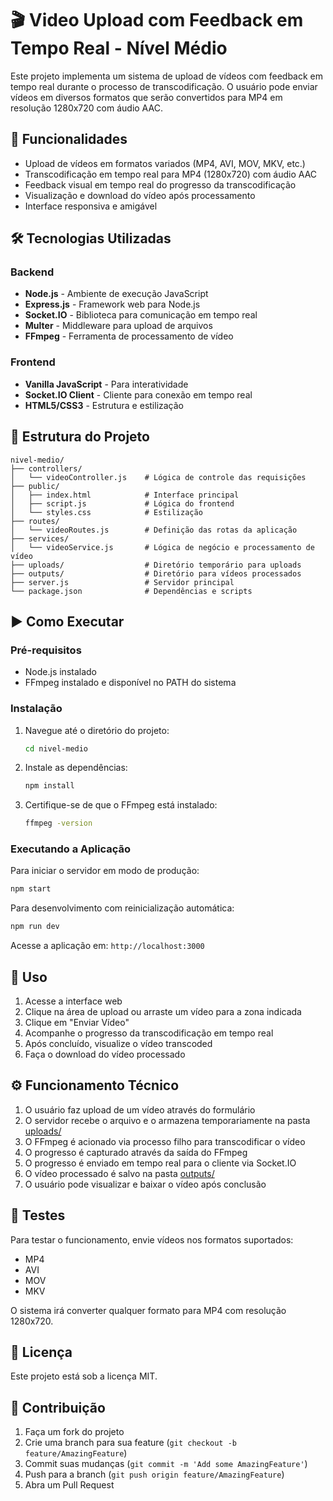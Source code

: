 # 🎬 Video Upload com Feedback em Tempo Real - Nível Médio

Este projeto implementa um sistema de upload de vídeos com feedback em tempo real durante o processo de transcodificação. O usuário pode enviar vídeos em diversos formatos que serão convertidos para MP4 em resolução 1280x720 com áudio AAC.

## 🚀 Funcionalidades

- Upload de vídeos em formatos variados (MP4, AVI, MOV, MKV, etc.)
- Transcodificação em tempo real para MP4 (1280x720) com áudio AAC
- Feedback visual em tempo real do progresso da transcodificação
- Visualização e download do vídeo após processamento
- Interface responsiva e amigável

## 🛠️ Tecnologias Utilizadas

### Backend

- **Node.js** - Ambiente de execução JavaScript
- **Express.js** - Framework web para Node.js
- **Socket.IO** - Biblioteca para comunicação em tempo real
- **Multer** - Middleware para upload de arquivos
- **FFmpeg** - Ferramenta de processamento de vídeo

### Frontend

- **Vanilla JavaScript** - Para interatividade
- **Socket.IO Client** - Cliente para conexão em tempo real
- **HTML5/CSS3** - Estrutura e estilização

## 📁 Estrutura do Projeto

```text
nivel-medio/
├── controllers/
│   └── videoController.js    # Lógica de controle das requisições
├── public/
│   ├── index.html            # Interface principal
│   ├── script.js             # Lógica do frontend
│   └── styles.css            # Estilização
├── routes/
│   └── videoRoutes.js        # Definição das rotas da aplicação
├── services/
│   └── videoService.js       # Lógica de negócio e processamento de vídeo
├── uploads/                  # Diretório temporário para uploads
├── outputs/                  # Diretório para vídeos processados
├── server.js                 # Servidor principal
└── package.json              # Dependências e scripts
```

## ▶️ Como Executar

### Pré-requisitos

- Node.js instalado
- FFmpeg instalado e disponível no PATH do sistema

### Instalação

1. Navegue até o diretório do projeto:

   ```bash
   cd nivel-medio
   ```

2. Instale as dependências:

   ```bash
   npm install
   ```

3. Certifique-se de que o FFmpeg está instalado:

   ```bash
   ffmpeg -version
   ```

### Executando a Aplicação

Para iniciar o servidor em modo de produção:

```bash
npm start
```

Para desenvolvimento com reinicialização automática:

```bash
npm run dev
```

Acesse a aplicação em: `http://localhost:3000`

## 🎯 Uso

1. Acesse a interface web
2. Clique na área de upload ou arraste um vídeo para a zona indicada
3. Clique em "Enviar Vídeo"
4. Acompanhe o progresso da transcodificação em tempo real
5. Após concluído, visualize o vídeo transcoded
6. Faça o download do vídeo processado

## ⚙️ Funcionamento Técnico

1. O usuário faz upload de um vídeo através do formulário
2. O servidor recebe o arquivo e o armazena temporariamente na pasta [uploads/](file:///c%3A/Users/Pc/Desktop/video-upload-transcoder-suite/nivel-medio/uploads)
3. O FFmpeg é acionado via processo filho para transcodificar o vídeo
4. O progresso é capturado através da saída do FFmpeg
5. O progresso é enviado em tempo real para o cliente via Socket.IO
6. O vídeo processado é salvo na pasta [outputs/](file:///c%3A/Users/Pc/Desktop/video-upload-transcoder-suite/nivel-medio/outputs)
7. O usuário pode visualizar e baixar o vídeo após conclusão

## 🧪 Testes

Para testar o funcionamento, envie vídeos nos formatos suportados:

- MP4
- AVI
- MOV
- MKV

O sistema irá converter qualquer formato para MP4 com resolução 1280x720.

## 📄 Licença

Este projeto está sob a licença MIT.

## 🤝 Contribuição

1. Faça um fork do projeto
2. Crie uma branch para sua feature (`git checkout -b feature/AmazingFeature`)
3. Commit suas mudanças (`git commit -m 'Add some AmazingFeature'`)
4. Push para a branch (`git push origin feature/AmazingFeature`)
5. Abra um Pull Request
